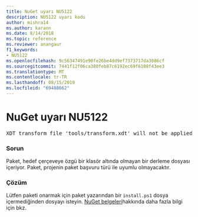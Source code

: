 ```yaml
---
title: NuGet uyarı NU5122
description: NU5122 uyarı kodu
author: mishra14
ms.author: karann
ms.date: 8/14/2018
ms.topic: reference
ms.reviewer: anangaur
f1_keywords:
- NU5122
ms.openlocfilehash: 9c56347491e90fe26be4dd9ef7373717da3086cf
ms.sourcegitcommit: 7441f12f06ca380feb87c6192ec69f6108f43ee3
ms.translationtype: MT
ms.contentlocale: tr-TR
ms.lasthandoff: 08/15/2019
ms.locfileid: "69488662"
---
```

# <a name="nuget-warning-nu5122"></a>NuGet uyarı NU5122
<pre>XDT transform file 'tools/transform.xdt' will not be applied when the package is installed after the migration.</pre>

### <a name="issue"></a>Sorun

Paket, hedef çerçeveye özgü bir klasör altında olmayan bir derleme dosyası içeriyor. Paket, projenin paket başvuru türü ile uyumlu olmayacaktır.


### <a name="solution"></a>Çözüm

Lütfen paketi onarmak için paket yazarından bir `install.ps1` dosya içermediğinden dosyayı isteyin. [NuGet belgeleri](https://docs.microsoft.com/en-us/nuget/consume-packages/migrate-packages-config-to-package-reference)hakkında daha fazla bilgi için bkz.

